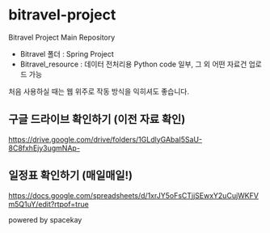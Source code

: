 # bitravel-project
Bitravel Project Main Repository
* Bitravel 폴더 : Spring Project
* Bitravel_resource : 데이터 전처리용 Python code 일부, 그 외 어떤 자료건 업로드 가능

처음 사용하실 때는 웹 위주로 작동 방식을 익히셔도 좋습니다.


## 구글 드라이브 확인하기 (이전 자료 확인)
https://drive.google.com/drive/folders/1GLdlyGAbaI5SaU-8C8fxhEjy3ugmNAp-

## 일정표 확인하기 (매일매일!)
https://docs.google.com/spreadsheets/d/1xrJY5oFsCTjjSEwxY2uCujWKFVm5Q1uY/edit?rtpof=true

powered by spacekay 
